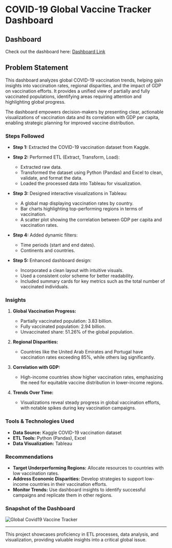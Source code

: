 # COVID-19 Global Vaccine Tracker Dashboard

## Dashboard

Check out the dashboard here: [Dashboard Link](https://public.tableau.com/app/profile/divyanshu.mishra6295/viz/Covid19VaccineTracker_17357834102690/GlobalCovid19VaccineTracker)

## Problem Statement

This dashboard analyzes global COVID-19 vaccination trends, helping gain insights into vaccination rates, regional disparities, and the impact of GDP on vaccination efforts. It provides a unified view of partially and fully vaccinated populations, identifying areas requiring attention and highlighting global progress.

The dashboard empowers decision-makers by presenting clear, actionable visualizations of vaccination data and its correlation with GDP per capita, enabling strategic planning for improved vaccine distribution.

### Steps Followed

- **Step 1:** Extracted the COVID-19 vaccination dataset from Kaggle.

- **Step 2:** Performed ETL (Extract, Transform, Load):
  - Extracted raw data.
  - Transformed the dataset using Python (Pandas) and Excel to clean, validate, and format the data.
  - Loaded the processed data into Tableau for visualization.

- **Step 3:** Designed interactive visualizations in Tableau:
  - A global map displaying vaccination rates by country.
  - Bar charts highlighting top-performing regions in terms of vaccination.
  - A scatter plot showing the correlation between GDP per capita and vaccination rates.

- **Step 4:** Added dynamic filters:
  - Time periods (start and end dates).
  - Continents and countries.

- **Step 5:** Enhanced dashboard design:
  - Incorporated a clean layout with intuitive visuals.
  - Used a consistent color scheme for better readability.
  - Included summary cards for key metrics such as the total number of vaccinated individuals.

### Insights

1. **Global Vaccination Progress:**
   - Partially vaccinated population: 3.83 billion.
   - Fully vaccinated population: 2.94 billion.
   - Unvaccinated share: 51.26% of the global population.

2. **Regional Disparities:**
   - Countries like the United Arab Emirates and Portugal have vaccination rates exceeding 85%, while others lag significantly.

3. **Correlation with GDP:**
   - High-income countries show higher vaccination rates, emphasizing the need for equitable vaccine distribution in lower-income regions.

4. **Trends Over Time:**
   - Visualizations reveal steady progress in global vaccination efforts, with notable spikes during key vaccination campaigns.

### Tools & Technologies Used

- **Data Source:** Kaggle COVID-19 vaccination dataset
- **ETL Tools:** Python (Pandas), Excel
- **Data Visualization:** Tableau

### Recommendations

- **Target Underperforming Regions:** Allocate resources to countries with low vaccination rates.
- **Address Economic Disparities:** Develop strategies to support low-income countries in their vaccination efforts.
- **Monitor Trends:** Use dashboard insights to identify successful campaigns and replicate them in other regions.

### Snapshot of the Dashboard

![Global Covid19 Vaccine Tracker](https://github.com/user-attachments/assets/bab960e2-89f1-423d-a22e-ee62ddbb8c43)

---

This project showcases proficiency in ETL processes, data analysis, and visualization, providing valuable insights into a critical global issue.
